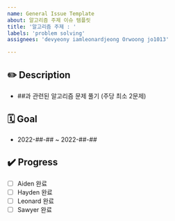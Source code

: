 ```yaml
---
name: General Issue Template
about: 알고리즘 주제 이슈 템플릿
title: '알고리즘 주제 : '
labels: 'problem solving'
assignees: 'devyeony iamleonardjeong Orwoong jo1013'

---
```


## ✏️ Description

- ##과 관련된 알고리즘 문제 풀기 (주당 최소 2문제)

## 🗓️ Goal

- 2022-##-## ~ 2022-##-##

## ✔️ Progress

- [ ] Aiden 완료
- [ ] Hayden 완료 
- [ ] Leonard 완료
- [ ] Sawyer 완료
